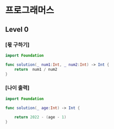 # 프로그래머스 

## Level 0

### [몫 구하기]

```swift
import Foundation

func solution(_ num1:Int, _ num2:Int) -> Int {
    return  num1 / num2
}
```

### [나이 출력]

```swift
import Foundation

func solution(_ age:Int) -> Int {
    
    return 2022 - (age - 1)
}
```
